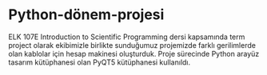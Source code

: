 # Python-dönem-projesi

ELK 107E Introduction to Scientific Programming dersi kapsamında term project olarak ekibimizle birlikte sunduğumuz projemizde farklı gerilimlerde olan kablolar için hesap makinesi oluşturduk. Proje sürecinde Python arayüz tasarım kütüphanesi olan PyQT5 kütüphanesi kullanıldı. 
